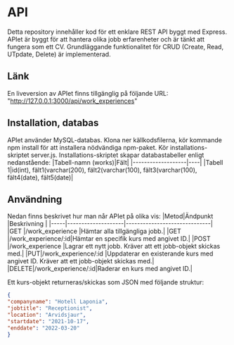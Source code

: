 # API
Detta repository innehåller kod för ett enklare REST API byggt med Express. APIet är byggt för att hantera olika jobb erfarenheter och är tänkt att fungera som ett CV. Grundläggande funktionalitet för CRUD (Create, Read, UTpdate, Delete) är implementerad.

## Länk
En liveversion av APIet finns tillgänglig på följande URL: "http://127.0.0.1:3000/api/work_experiences"

## Installation, databas
APIet använder MySQL-databas. Klona ner källkodsfilerna, kör kommande npm install för att installera nödvändiga npm-paket. Kör installations-skriptet server.js. Installations-skriptet skapar databastabeller enligt nedanstående:
|Tabell-namn (works)|Fält|
|-------------------|----|
|Tabell 1|id(int), fält1(varchar(200), fält2(varchar(100), fält3(varchar(100), fält4(date), fält5(date)|

## Användning
Nedan finns beskrivet hur man når APIet på olika vis:
|Metod|Ändpunkt            |Beskrivning                   |
|-----|--------------------|------------------------------|
|GET  |/work_experience    |Hämtar alla tillgängliga jobb.|
|GET  |/work_experience/:id|Hämtar en specifik kurs med angivet ID.|
|POST |/work_experience    |Lagrar ett nytt jobb. Kräver att ett jobb-objekt skickas med.|
|PUT|/work_experience/:id  |Uppdaterar en existerande kurs med angivet ID. Kräver att ett jobb-objekt skickas med.|
|DELETE|/work_experience/:id|Raderar en kurs med angivet ID.|

Ett kurs-objekt returneras/skickas som JSON med följande struktur:
```json
{
"companyname": "Hotell Laponia",
"jobtitle": "Receptionist",
"location": "Arvidsjaur", 
"startdate": "2021-10-17", 
"enddate": "2022-03-20"
}
